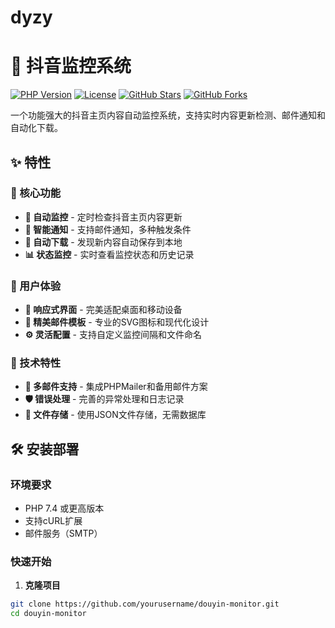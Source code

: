 # dyzy
# 🎯 抖音监控系统

[![PHP Version](https://img.shields.io/badge/PHP-7.4%2B-blue.svg)](https://php.net/)
[![License](https://img.shields.io/badge/License-MIT-green.svg)](LICENSE)
[![GitHub Stars](https://img.shields.io/github/stars/yourusername/douyin-monitor.svg)](https://github.com/yourusername/douyin-monitor/stargazers)
[![GitHub Forks](https://img.shields.io/github/forks/yourusername/douyin-monitor.svg)](https://github.com/yourusername/douyin-monitor/network)

一个功能强大的抖音主页内容自动监控系统，支持实时内容更新检测、邮件通知和自动化下载。

## ✨ 特性

### 🚀 核心功能
- **🔄 自动监控** - 定时检查抖音主页内容更新
- **📧 智能通知** - 支持邮件通知，多种触发条件
- **💾 自动下载** - 发现新内容自动保存到本地
- **📊 状态监控** - 实时查看监控状态和历史记录

### 🎨 用户体验
- **📱 响应式界面** - 完美适配桌面和移动设备
- **🎯 精美邮件模板** - 专业的SVG图标和现代化设计
- **⚙️ 灵活配置** - 支持自定义监控间隔和文件命名

### 🔧 技术特性
- **📨 多邮件支持** - 集成PHPMailer和备用邮件方案
- **🛡️ 错误处理** - 完善的异常处理和日志记录
- **💽 文件存储** - 使用JSON文件存储，无需数据库

## 🛠️ 安装部署

### 环境要求
- PHP 7.4 或更高版本
- 支持cURL扩展
- 邮件服务（SMTP）

### 快速开始

1. **克隆项目**
```bash
git clone https://github.com/yourusername/douyin-monitor.git
cd douyin-monitor
